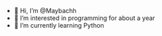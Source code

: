 - 👋 Hi, I’m @Maybachh
- 👀 I’m interested in programming for about a year
- 🌱 I’m currently learning Python
